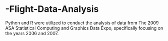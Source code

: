 # -Flight-Data-Analysis
Python and R were utilized to conduct the analysis of data from The 2009 ASA Statistical Computing and Graphics Data Expo, specifically focusing on the years 2006 and 2007.
